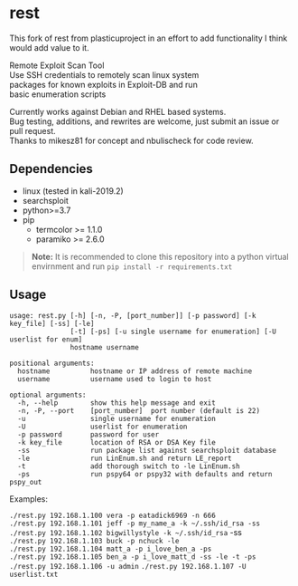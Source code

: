 # rest
This fork of rest from plasticuproject in an effort to add functionality I think would add value to it. 

Remote Exploit Scan Tool <br /> 
Use SSH credentials to remotely scan linux system <br />
packages for known exploits in Exploit-DB and run <br />
basic enumeration scripts <br />

Currently works against Debian and RHEL based systems. <br />
Bug testing, additions, and rewrites are welcome, just submit an issue or pull request. <br />
Thanks to mikesz81 for concept and nbulischeck for code review. <br />

## Dependencies

* linux (tested in kali-2019.2)
* searchsploit
* python>=3.7
* pip
    * termcolor >= 1.1.0
    * paramiko >= 2.6.0

> **Note:**
> It is recommended to clone this repository into a python virtual <br /> 
> envirnment and run `pip install -r requirements.txt`

## Usage

```
usage: rest.py [-h] [-n, -P, [port_number]] [-p password] [-k key_file] [-ss] [-le]
               [-t] [-ps] [-u single username for enumeration] [-U userlist for enum]
               hostname username

positional arguments:
  hostname          hostname or IP address of remote machine
  username          username used to login to host

optional arguments:
  -h, --help        show this help message and exit
  -n, -P, --port    [port_number]  port number (default is 22)
  -u                single username for enumeration
  -U                userlist for enumeration
  -p password       password for user
  -k key_file       location of RSA or DSA Key file
  -ss               run package list against searchsploit database
  -le               run LinEnum.sh and return LE_report
  -t                add thorough switch to -le LinEnum.sh
  -ps               run pspy64 or pspy32 with defaults and return pspy_out
```

Examples:

`./rest.py 192.168.1.100 vera -p eatadick6969 -n 666` <br />
`./rest.py 192.168.1.101 jeff -p my_name_a -k ~/.ssh/id_rsa -ss` <br />
`./rest.py 192.168.1.102 bigwillystyle -k ~/.ssh/id_rsa` -ss <br />
`./rest.py 192.168.1.103 buck -p nchuck -le` <br />
`./rest.py 192.168.1.104 matt_a -p i_love_ben_a -ps` <br />
`./rest.py 192.168.1.105 ben_a -p i_love_matt_d -ss -le -t -ps`
`./rest.py 192.168.1.106 -u admin`
`./rest.py 192.168.1.107 -U userlist.txt`
